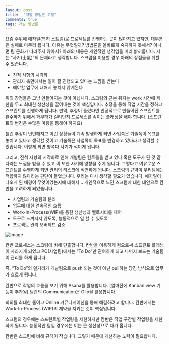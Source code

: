 ```yaml
---
layout: post
title:  "개발 방법론 고찰"
comments: true
tags: 개발 방법론
---
```


요즘 주위에 애자일(특히 스트럼)로 프로젝트를 진행하는 곳이 많아지고 있지만, 대부분은 실패로 마무리 됩니다. 이유는 무엇일까? 방법론을 올바르게 숙지하지 못해서? 아니면 팀 문화가 따라주지 않아서? 아래의 내용은 개인적인 생각임을 미리 밝혀둡니다. 저는 “사기(士氣)”의 문제라고 생각합니다. 스크럼을 이용할 경우 아래의 장점들을 취할 수 있습니다.
* 진척 사항의 시각화
* 관리자 측면에서는 일이 잘 진행되고 있다는 느낌을 받는다
* 해야할 업무에 대해서 놓치지 않게된다

위의 장점들은 그냥 만들어지는 것이 아닙니다. 스크럼의 근본 취지는 work 시간에 제한을 두고 최대한 생산성을 끌어내는 것이 핵심입니다. 추정을 통해 작업 시간을 정하고 스프린트를 진행하게 됩니다. 만약, 추정이 틀렸다면 인공적으로 만들어진 스프린트를 완수하기 위해서 과부하가 걸리던지 프로세스를 속이는 플래닝을 해야 합니다. (스프린트의 변경은 수많은 미팅을 통해야 하지요)

틀린 추정이 빈번해지고 이런 상황들이 계속 발생하게 되면 사업쪽은 기술쪽이 목표를 놓치고 있다고 생각할 것이고 기술쪽은 사업쪽이 목표를 변경하고 있다라고 생각할 수 있습니다. 이렇게 되면 양쪽다 사기가 꺽이게 됩니다.

그리고, 진척 사항의 시각화로 인해 개발팀은 컨트롤을 받고 있다 혹은 도구가 된 것 같다라는 느낌을 받을 수 있고 이 또한 사기에 영향을 주게 됩니다. 그렇다고 여유로운 스프린트를 수행하게 되면 관리의 리스크에 직면하게 됩니다. 스크럼의 규약이 우리팀에는 적합하지 않다라는 판단이 들었습니다. 우리는 다시 생각할 필요가 있습니다. 애자일이 나오게 된 배경이 무엇이었는지에 대해서… 개인적으로 느낀 스크럼에 대한 대안으로 칸반을 고려하게 되었습니다.
* 사업팀과 기술팀의 분리
* 업무에 대한 연속적인 흐름
* Work-In-Process(WIP)를 통한 생산성과 벨로시티를 제어
* 도구로 느껴지지 않도록, 능동적으로 일 할 수 있도록
* 프로젝트 관리 오버헤드 감소

![image](https://user-images.githubusercontent.com/111643/115680465-8a8b4a80-a38e-11eb-97c2-a28ed71fc160.png)

칸반 프로세스는 스크럼에 비해 단촐합니다. 칸반을 이용하게 됨으로써 스프린트 플래닝이 사라지게 되었고 PO(사업팀)에서는 “To Do”만 관여하게 되고 나머지 보드는 기술팀이 관리를 하게 됩니다.

즉, “To Do”의 일거리가 개발팀으로 push 되는 것이 아닌 pull하는 당김 방식으로 업무가 흐르게 됩니다.

칸반으로 작업의 흐름을 보기 위해 Asana를 활용합니다. (얼마전에 Kanban view 기능이 추가됨) 팀간의 Communication은 Glip을 활용합니다.

회의를 최대한 줄이고 Online 커뮤니케이션을 통해 해결하려고 합니다. 칸반에서는 Work-In-Process (WIP)의 제약을 지키는 것이 핵심입니다.

스크럼의 경우에는 스프린트별 작업량을 제한하지만 칸반은 작업 구간별 작업량을 제한하게 됩니다. 능동적인 팀일 경우에는 이는 큰 생산성으로 다가 옵니다.

칸반은 스크럼에 비해 규칙이 작습니다. 그렇기 때문에 개선하는 노력이 필요합니다.
